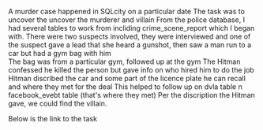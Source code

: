 A murder case happened in SQLcity on a particular date
The task was to uncover the uncover the murderer and villain
From the police database, I had several tables to work from incliding crime_scene_report which I began with. 
There were two suspects involved, they were interviewed and one of the suspect gave a lead 
that she heard a gunshot, then saw a man run to a car but had a gym bag with him  
The bag was from a particular gym, followed up at the gym
The Hitman confessed he killed the person but gave info on who hired him to do the job
Hitman discribed the car and some part of the licence plate he can recall and where they met for the deal
This helped to follow up on dvla table n facebook_evebt table (that's where they met) 
Per the discription the Hitman gave, we could find the villain. 

Below is the link to the task
